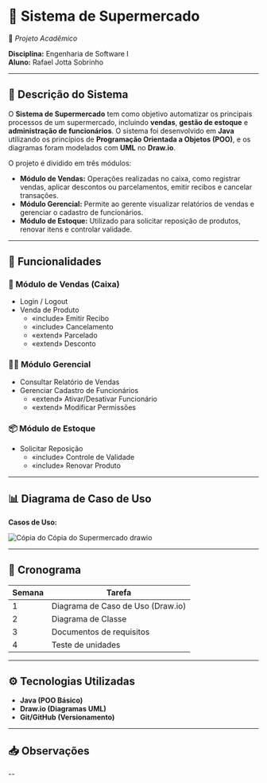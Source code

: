 # 🛒 Sistema de Supermercado  
📁 *Projeto Acadêmico*

**Disciplina:**  Engenharia de Software I  
**Aluno:** Rafael Jotta Sobrinho

---

## 📘 Descrição do Sistema

O **Sistema de Supermercado** tem como objetivo automatizar os principais processos de um supermercado, incluindo **vendas**, **gestão de estoque** e **administração de funcionários**. O sistema foi desenvolvido em **Java** utilizando os princípios de **Programação Orientada a Objetos (POO)**, e os diagramas foram modelados com **UML** no **Draw.io**.

O projeto é dividido em três módulos:

- **Módulo de Vendas:** Operações realizadas no caixa, como registrar vendas, aplicar descontos ou parcelamentos, emitir recibos e cancelar transações.
- **Módulo Gerencial:** Permite ao gerente visualizar relatórios de vendas e gerenciar o cadastro de funcionários.
- **Módulo de Estoque:** Utilizado para solicitar reposição de produtos, renovar itens e controlar validade.

---

## 🔧 Funcionalidades

### 🧾 Módulo de Vendas (Caixa)
- Login / Logout
- Venda de Produto
  - «include» Emitir Recibo  
  - «include» Cancelamento  
  - «extend» Parcelado  
  - «extend» Desconto  

### 👨‍💼 Módulo Gerencial
- Consultar Relatório de Vendas
- Gerenciar Cadastro de Funcionários
  - «extend» Ativar/Desativar Funcionário  
  - «extend» Modificar Permissões  

### 📦 Módulo de Estoque
- Solicitar Reposição
  - «include» Controle de Validade  
  - «include» Renovar Produto  

---

## 📊 Diagrama de Caso de Uso


**Casos de Uso:**

![Cópia do Cópia do Supermercado drawio](https://github.com/user-attachments/assets/f7281078-b631-4ecf-9cfc-ad54d3f7dc2d)






---

## 📅 Cronograma

| Semana | Tarefa                              |
|--------|-------------------------------------|
| 1      | Diagrama de Caso de Uso (Draw.io)   |
| 2      | Diagrama de Classe                  |
| 3      | Documentos de requisitos            |
| 4      | Teste de unidades                   |

---

## ⚙️ Tecnologias Utilizadas                    

- **Java (POO Básico)**
- **Draw.io (Diagramas UML)**
- **Git/GitHub (Versionamento)**

---

## 📥 Observações

--
